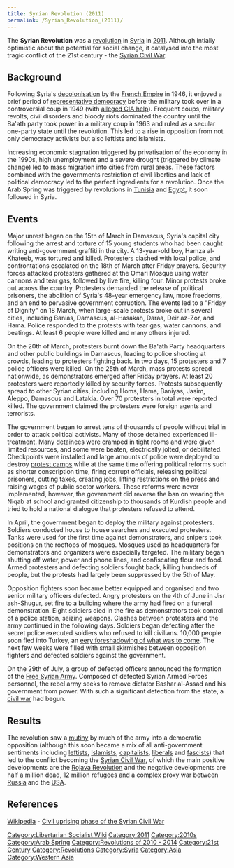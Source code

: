 ```yaml
---
title: Syrian Revolution (2011)
permalink: /Syrian_Revolution_(2011)/
---
```


The **Syrian Revolution** was a
[revolution](List_of_Libertarian_Socialist_Revolutions "wikilink") in
[Syria](Syria "wikilink") in
[2011](Timeline_of_Libertarian_Socialism_in_Western_Asia "wikilink").
Although intially optimistic about the potential for social change, it
catalysed into the most tragic conflict of the 21st century - the
[Syrian Civil War](Syrian_Civil_War "wikilink").

## Background

Following Syria's [decolonisation](decolonisation "wikilink") by the
[French Empire](French_Empire "wikilink") in 1946, it enjoyed a brief
period of [representative
democracy](Representative_Democracy "wikilink") before the military took
over in a controversial coup in 1949 (with [alleged CIA
help](Timeline_of_US_Imperialism "wikilink")). Frequent coups, military
revolts, civil disorders and bloody riots dominated the country until
the Ba'ath party took power in a military coup in 1963 and ruled as a
secular one-party state until the revolution. This led to a rise in
opposition from not only democracy activists but also leftists and
Islamists.

Increasing economic stagnation triggered by privatisation of the economy
in the 1990s, high unemployment and a severe drought (triggered by
climate change) led to mass migration into cities from rural areas.
These factors combined with the governments restriction of civil
liberties and lack of political democracy led to the perfect ingredients
for a revolution. Once the Arab Spring was triggered by revolutions in
[Tunisia](Tunisian_Revolution "wikilink") and
[Egypt](Egyptian_Revolution_(2011) "wikilink"), it soon followed in
Syria.

## Events

Major unrest began on the 15th of March in Damascus, Syria's capital
city following the arrest and torture of 15 young students who had been
caught writing anti-government graffiti in the city. A 13-year-old boy,
Hamza al-Khateeb, was tortured and killed. Protesters clashed with local
police, and confrontations escalated on the 18th of March after Friday
prayers. Security forces attacked protesters gathered at the Omari
Mosque using water cannons and tear gas, followed by live fire, killing
four. Minor protests broke out across the country. Protesters demanded
the release of political prisoners, the abolition of Syria's 48-year
emergency law, more freedoms, and an end to pervasive government
corruption. The events led to a "Friday of Dignity" on 18 March, when
large-scale protests broke out in several cities, including Banias,
Damascus, al-Hasakah, Daraa, Deir az-Zor, and Hama. Police responded to
the protests with tear gas, water cannons, and beatings. At least 6
people were killed and many others injured.

On the 20th of March, protesters burnt down the Ba'ath Party
headquarters and other public buildings in Damascus, leading to police
shooting at crowds, leading to protesters fighting back. In two days, 15
protesters and 7 police officers were killed. On the 25th of March, mass
protests spread nationwide, as demonstrators emerged after Friday
prayers. At least 20 protesters were reportedly killed by security
forces. Protests subsequently spread to other Syrian cities, including
Homs, Hama, Baniyas, Jasim, Aleppo, Damascus and Latakia. Over 70
protesters in total were reported killed. The government claimed the
protesters were foreign agents and terrorists.

The government began to arrest tens of thousands of people without trial
in order to attack political activists. Many of those detained
experienced ill-treatment. Many detainees were cramped in tight rooms
and were given limited resources, and some were beaten, electrically
jolted, or debilitated. Checkpoints were installed and large amounts of
police were deployed to destroy [protest camps](Protest_Camp "wikilink")
while at the same time offering political reforms such as shorter
conscription time, firing corrupt officials, releasing political
prisoners, cutting taxes, creating jobs, lifting restrictions on the
press and raising wages of public sector workers. These reforms were
never implemented, however, the government did reverse the ban on
wearing the Niqab at school and granted citizenship to thousands of
Kurdish people and tried to hold a national dialogue that protesters
refused to attend.

In April, the government began to deploy the military against
protesters. Soldiers conducted house to house searches and executed
protesters. Tanks were used for the first time against demonstrators,
and snipers took positions on the rooftops of mosques. Mosques used as
headquarters for demonstrators and organizers were especially targeted.
The military began shutting off water, power and phone lines, and
confiscating flour and food. Armed protesters and defecting soldiers
fought back, killing hundreds of people, but the protests had largely
been suppressed by the 5th of May.

Opposition fighters soon became better equipped and organised and two
senior military officers defected. Angry protesters on the 4th of June
in Jisr ash-Shugur, set fire to a building where the army had fired on a
funeral demonstration. Eight soldiers died in the fire as demonstrators
took control of a police station, seizing weapons. Clashes between
protesters and the army continued in the following days. Soldiers began
defecting after the secret police executed soldiers who refused to kill
civilians. 10,000 people soon fled into Turkey, an [eery foreshadowing
of what was to come](Syrian_Refugee_Crisis "wikilink"). The next few
weeks were filled with small skirmishes between opposition fighters and
defected soldiers against the government.

On the 29th of July, a group of defected officers announced the
formation of the [Free Syrian Army](Free_Syrian_Army "wikilink").
Composed of defected Syrian Armed Forces personnel, the rebel army seeks
to remove dictator Bashar al-Assad and his government from power. With
such a significant defection from the state, a [civil
war](Civil_War "wikilink") had begun.

## Results

The revolution saw a [mutiny](List_of_Mutinies "wikilink") by much of
the army into a democratic opposition (although this soon became a mix
of all anti-government sentiments including
[leftists](Leftism "wikilink"), [Islamists](Islamism "wikilink"),
[capitalists](Capitalism "wikilink"), [liberals](Liberalism "wikilink")
and [fascists](Fascism "wikilink")) that led to the conflict becoming
the [Syrian Civil War](Syrian_Civil_War "wikilink"), of which the main
positive developments are the [Rojava
Revolution](Rojava_Revolution "wikilink") and the negative developments
are half a million dead, 12 million refugees and a complex proxy war
between [Russia](Timeline_of_Russian_Imperialism "wikilink") and the
[USA](Timeline_of_US_Imperialism "wikilink").

## References

[Wikipedia](Wikipedia "wikilink") - [Civil uprising phase of the Syrian
Civil
War](https://en.wikipedia.org/wiki/Civil_uprising_phase_of_the_Syrian_Civil_War)

[Category:Libertarian Socialist
Wiki](Category:Libertarian_Socialist_Wiki "wikilink")
[Category:2011](Category:2011 "wikilink")
[Category:2010s](Category:2010s "wikilink") [Category:Arab
Spring](Category:Arab_Spring "wikilink") [Category:Revolutions of 2010 -
2014](Category:Revolutions_of_2010_-_2014 "wikilink") [Category:21st
Century](Category:21st_Century "wikilink")
[Category:Revolutions](Category:Revolutions "wikilink")
[Category:Syria](Category:Syria "wikilink")
[Category:Asia](Category:Asia "wikilink") [Category:Western
Asia](Category:Western_Asia "wikilink")